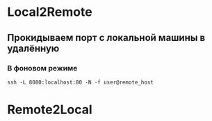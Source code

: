# Local2Remote

## Прокидываем порт с локальной машины в удалённую


### В фоновом режиме

```
ssh -L 8080:localhost:80 -N -f user@remote_host
```

# Remote2Local